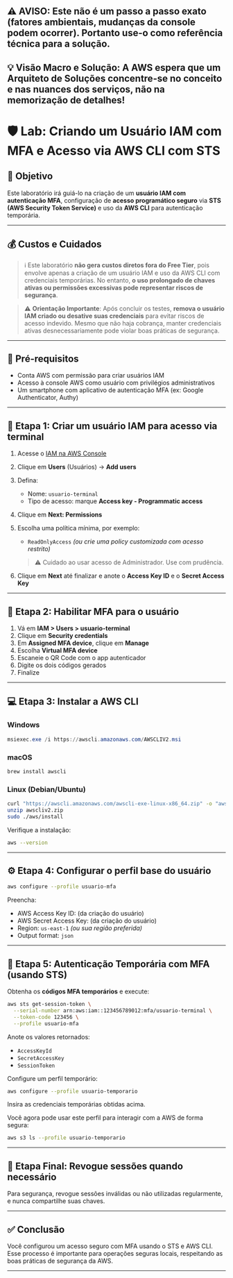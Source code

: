 ## ⚠️ AVISO: Este não é um passo a passo exato (fatores ambientais, mudanças da console podem ocorrer). Portanto use-o como referência técnica para a solução.
## 💡 Visão Macro e Solução: A AWS espera que um Arquiteto de Soluções concentre-se no conceito e nas nuances dos serviços, não na memorização de detalhes!
#
# 🛡️ Lab: Criando um Usuário IAM com MFA e Acesso via AWS CLI com STS

## 🎯 Objetivo

Este laboratório irá guiá-lo na criação de um **usuário IAM com autenticação MFA**, configuração de **acesso programático seguro** via **STS (AWS Security Token Service)** e uso da **AWS CLI** para autenticação temporária.

---

## 💰 Custos e Cuidados

> ℹ️ Este laboratório **não gera custos diretos fora do Free Tier**, pois envolve apenas a criação de um usuário IAM e uso da AWS CLI com credenciais temporárias. No entanto, **o uso prolongado de chaves ativas ou permissões excessivas pode representar riscos de segurança**.

> ⚠️ **Orientação Importante**: Após concluir os testes, **remova o usuário IAM criado ou desative suas credenciais** para evitar riscos de acesso indevido. Mesmo que não haja cobrança, manter credenciais ativas desnecessariamente pode violar boas práticas de segurança.

---

## 🧱 Pré-requisitos

* Conta AWS com permissão para criar usuários IAM
* Acesso à console AWS como usuário com privilégios administrativos
* Um smartphone com aplicativo de autenticação MFA (ex: Google Authenticator, Authy)

---

## 🪪 Etapa 1: Criar um usuário IAM para acesso via terminal

1. Acesse o [IAM na AWS Console](https://console.aws.amazon.com/iam/)
2. Clique em **Users** (Usuários) → **Add users**
3. Defina:

   * Nome: `usuario-terminal`
   * Tipo de acesso: marque **Access key - Programmatic access**
4. Clique em **Next: Permissions**
5. Escolha uma política mínima, por exemplo:

   * `ReadOnlyAccess` *(ou crie uma policy customizada com acesso restrito)*

   > ⚠️ Cuidado ao usar acesso de Administrador. Use com prudência.
6. Clique em **Next** até finalizar e anote o **Access Key ID** e o **Secret Access Key**

---

## 🔐 Etapa 2: Habilitar MFA para o usuário

1. Vá em **IAM > Users > usuario-terminal**
2. Clique em **Security credentials**
3. Em **Assigned MFA device**, clique em **Manage**
4. Escolha **Virtual MFA device**
5. Escaneie o QR Code com o app autenticador
6. Digite os dois códigos gerados
7. Finalize

---

## 💻 Etapa 3: Instalar a AWS CLI

### Windows

```powershell
msiexec.exe /i https://awscli.amazonaws.com/AWSCLIV2.msi
```

### macOS

```bash
brew install awscli
```

### Linux (Debian/Ubuntu)

```bash
curl "https://awscli.amazonaws.com/awscli-exe-linux-x86_64.zip" -o "awscliv2.zip"
unzip awscliv2.zip
sudo ./aws/install
```

Verifique a instalação:

```bash
aws --version
```

---

## ⚙️ Etapa 4: Configurar o perfil base do usuário

```bash
aws configure --profile usuario-mfa
```

Preencha:

* AWS Access Key ID: (da criação do usuário)
* AWS Secret Access Key: (da criação do usuário)
* Region: `us-east-1` *(ou sua região preferida)*
* Output format: `json`

---

## 🔄 Etapa 5: Autenticação Temporária com MFA (usando STS)

Obtenha os **códigos MFA temporários** e execute:

```bash
aws sts get-session-token \
  --serial-number arn:aws:iam::123456789012:mfa/usuario-terminal \
  --token-code 123456 \
  --profile usuario-mfa
```

Anote os valores retornados:

* `AccessKeyId`
* `SecretAccessKey`
* `SessionToken`

Configure um perfil temporário:

```bash
aws configure --profile usuario-temporario
```

Insira as credenciais temporárias obtidas acima.

Você agora pode usar este perfil para interagir com a AWS de forma segura:

```bash
aws s3 ls --profile usuario-temporario
```

---

## 🧼 Etapa Final: Revogue sessões quando necessário

Para segurança, revogue sessões inválidas ou não utilizadas regularmente, e nunca compartilhe suas chaves.

---

## ✅ Conclusão

Você configurou um acesso seguro com MFA usando o STS e AWS CLI. Esse processo é importante para operações seguras locais, respeitando as boas práticas de segurança da AWS.

---
